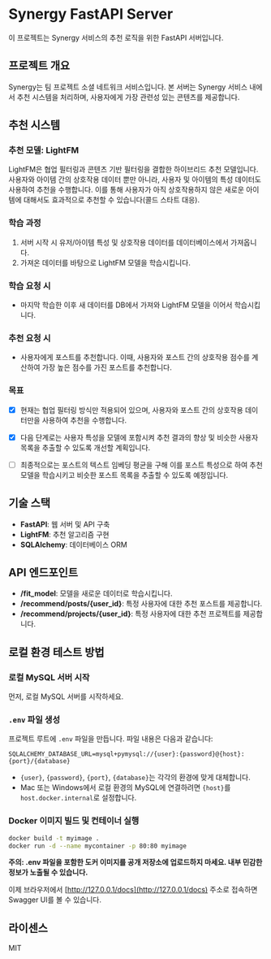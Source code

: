 # Synergy FastAPI Server

이 프로젝트는 Synergy 서비스의 추천 로직을 위한 FastAPI 서버입니다.

## 프로젝트 개요

Synergy는 팀 프로젝트 소셜 네트워크 서비스입니다. 본 서버는 Synergy 서비스 내에서 추천 시스템을 처리하며, 사용자에게 가장 관련성 있는 콘텐츠를 제공합니다.

## 추천 시스템

### 추천 모델: LightFM

LightFM은 협업 필터링과 콘텐츠 기반 필터링을 결합한 하이브리드 추천 모델입니다. 사용자와 아이템 간의 상호작용 데이터 뿐만 아니라, 사용자 및 아이템의 특성 데이터도 사용하여 추천을 수행합니다. 이를 통해 사용자가 아직 상호작용하지 않은 새로운 아이템에 대해서도 효과적으로 추천할 수 있습니다(콜드 스타트 대응).

### 학습 과정

1. 서버 시작 시 유저/아이템 특성 및 상호작용 데이터를 데이터베이스에서 가져옵니다.
2. 가져온 데이터를 바탕으로 LightFM 모델을 학습시킵니다.

### 학습 요청 시

- 마지막 학습한 이후 새 데이터를 DB에서 가져와 LightFM 모델을 이어서 학습시킵니다.

### 추천 요청 시

- 사용자에게 포스트를 추천합니다. 이때, 사용자와 포스트 간의 상호작용 점수를 계산하여 가장 높은 점수를 가진 포스트를 추천합니다.

### 목표

- [x] 현재는 협업 필터링 방식만 적용되어 있으며, 사용자와 포스트 간의 상호작용 데이터만을 사용하여 추천을 수행합니다.

- [x] 다음 단계로는 사용자 특성을 모델에 포함시켜 추천 결과의 향상 및 비슷한 사용자 목록을 추출할 수 있도록 개선할 계획입니다.

- [ ] 최종적으로는 포스트의 텍스트 임베딩 평균을 구해 이를 포스트 특성으로 하여 추천 모델을 학습시키고 비슷한 포스트 목록을 추출할 수 있도록 예정입니다.

## 기술 스택

- **FastAPI**: 웹 서버 및 API 구축
- **LightFM**: 추천 알고리즘 구현
- **SQLAlchemy**: 데이터베이스 ORM

## API 엔드포인트

- **/fit_model**: 모델을 새로운 데이터로 학습시킵니다.
- **/recommend/posts/{user_id}**: 특정 사용자에 대한 추천 포스트를 제공합니다.
- **/recommend/projects/{user_id}**: 특정 사용자에 대한 추천 프로젝트를 제공합니다.

## 로컬 환경 테스트 방법

### 로컬 MySQL 서버 시작

먼저, 로컬 MySQL 서버를 시작하세요.

### `.env` 파일 생성

프로젝트 루트에 `.env` 파일을 만듭니다. 파일 내용은 다음과 같습니다:

```
SQLALCHEMY_DATABASE_URL=mysql+pymysql://{user}:{password}@{host}:{port}/{database}
```

- `{user}`, `{password}`, `{port}`, `{database}`는 각각의 환경에 맞게 대체합니다.
- Mac 또는 Windows에서 로컬 환경의 MySQL에 연결하려면 `{host}`를 `host.docker.internal`로 설정합니다.

### Docker 이미지 빌드 및 컨테이너 실행

```bash
docker build -t myimage .
docker run -d --name mycontainer -p 80:80 myimage
```

**주의: .env 파일을 포함한 도커 이미지를 공개 저장소에 업로드하지 마세요. 내부 민감한 정보가 노출될 수 있습니다.**

이제 브라우저에서 [http://127.0.0.1/docs](http://127.0.0.1/docs) 주소로 접속하면 Swagger UI를 볼 수 있습니다.

## 라이센스

MIT
